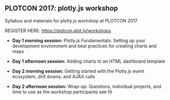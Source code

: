 ## PLOTCON 2017: plotly.js workshop
Syllabus and materials for plotly.js workshop at PLOTCON 2017

REGISTER HERE: https://plotcon.plot.ly/workshops

- **Day 1 morning session:** Plotly.js Fundamentals: Setting up your development environment and best practices for creating charts and maps
- **Day 1 afternoon session:** Adding charts to an HTML dashboard template

- **Day 2 morning session:** Getting started with the Plotly.js event ecosystem, drill downs, and AJAX calls 
- **Day 2 afternoon session:** Wrap-up: Questions, individual projects, and time to use as the workshop participants see fit 

